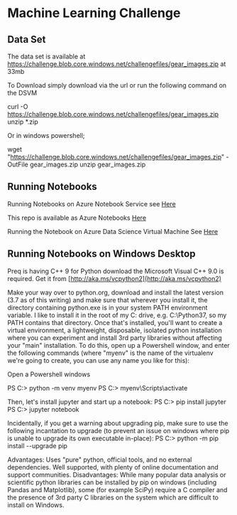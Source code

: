 # Machine Learning Challenge 

## Data Set

The data set is available at https://challenge.blob.core.windows.net/challengefiles/gear_images.zip at 33mb

To Download simply download via the url or run the following command on the DSVM 

curl -O https://challenge.blob.core.windows.net/challengefiles/gear_images.zip
unzip *.zip

Or in windows powershell;

wget "https://challenge.blob.core.windows.net/challengefiles/gear_images.zip" -OutFile gear_images.zip
unzip gear_images.zip

## Running Notebooks 

Running Notebooks on Azure Notebook Service see [Here](http://notebooks.azure.com) 

This repo is available as Azure Notebooks [Here](https://notebooks.azure.com/LeeStott-Microsoft/projects/machinelearningchallenge)

Running the Notebook on Azure Data Science Virtual Machine 
See [Here](https://blogs.msdn.microsoft.com/uk_faculty_connection/2018/12/10/microsoft-azure-notebooks-and-additional-compute-capacity-via-connecting-to-data-science-vms/)

## Running Notebooks on Windows Desktop 

Preq is having C++ 9 for Python download the Microsoft Visual C++ 9.0 is required. Get it from [http://aka.ms/vcpython2](http://aka.ms/vcpython2)

Make your way over to python.org, download and install the latest version (3.7 as of this writing) and make sure that wherever you install it, the directory containing python.exe is in your system PATH environment variable. I like to install it in the root of my C: drive, e.g. C:\Python37, so my PATH contains that directory.
Once that's installed, you'll want to create a virtual environment, a lightweight, disposable, isolated python installation where you can experiment and install 3rd party libraries without affecting your "main" installation. To do this, open up a Powershell window, and enter the following commands (where "myenv" is the name of the virtualenv we're going to create, you can use any name you like for this):

Open a Powershell windows 

PS C:\> python -m venv myenv
PS C:\> myenv\Scripts\activate

Then, let's install jupyter and start up a notebook:
PS C:\> pip install jupyter
PS C:\> jupyter notebook

Incidentally, if you get a warning about upgrading pip, make sure to use the following incantation to upgrade (to prevent an issue on windows where pip is unable to upgrade its own executable in-place):
PS C:\> python -m pip install --upgrade pip

Advantages: Uses "pure" python, official tools, and no external dependencies. Well supported, with plenty of online documentation and support communities.
Disadvantages: While many popular data analysis or scientific python libraries can be installed by pip on windows (including Pandas and Matplotlib), some (for example SciPy) require a C compiler and the presence of 3rd party C libraries on the system which are difficult to install on Windows.